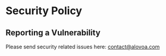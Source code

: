 # Security Policy

## Reporting a Vulnerability
Please send security related issues here: contact@alovoa.com
